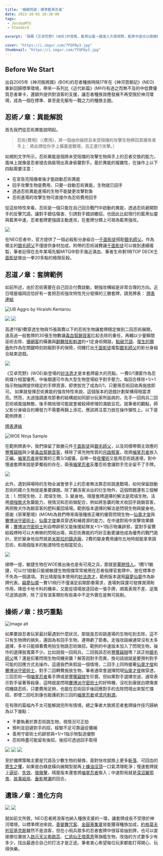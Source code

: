 ```yaml
---
title: '機敏閃避：標準藍黑忍者'
date: 2023-10-01 16:30:00
tags: 
 - JerobaMTG
 - Standard

excerpt: '隨著《艾卓荒野》(WOE)的發售，藍黑仙靈一躍進入大眾視野，藍黑中速也以穩健的表現盤據標準meta一隅，本回要討論的藍黑套牌不是上述兩副，而是意外獲得補強的藍黑忍者。'

cover: "https://i.imgur.com/7FQFNy3.jpg"
thumbnail: "https://i.imgur.com/7FQFNy3.jpg"
---
```


## Before We Start

出自2005年《神河叛將譜》(BOK)的忍者種族時隔17年在《神河霓朝記》(NEO)重新回歸標準環境，帶來一系列比《近代新篇》(MH1)有過之而無不及的中低費優質忍者單卡，還額外提供對浪客的支援，讓忍者種族效應發展不再受限於神河環境，成為一個在標準、甚至是先驅有一戰之力的種族主題。


## 忍術ノ章：異能解說

首先我們從忍術異能說明起。

> 忍術{費用}（{費用}，將一個由你操控且未受阻擋的攻擊生物移回其擁有者手上：將此牌從你手上橫置進戰場，且正進行攻擊。）

如規則文字所示，忍術異能是個將未受阻擋的攻擊生物與手上的忍者交換的能力，風味上就像是忍者褪去偽裝現出真身偷襲對手。基於異能的複雜性，在操作上以下四點需要注意：

* 在宣告完阻擋者後才能啟動忍術異能
* 回手攻擊生物是費用，只要一啟動忍術異能，生物就已回手
* 透過忍術異能進場的生物不能變更攻擊對象
* 忍術進場的攻擊生物可直接作為忍術費用回手

從這些特性來看，忍術是一個只能在自己回合戰鬥中啟動的異能，透過忍術避開對手的反擊咒語，讓對手錯估傷害、引誘對手錯誤繳招，也因此比起現行的藍黑仙靈與藍黑中速，忍者套牌更強調主動進攻，在套牌分類上可視為藍黑強攻。

![](https://i.imgur.com/z4C307L.png)

在NEO忍者中，官方提供了一個必殺影分身組合—[千面影徒](https://cards.scryfall.io/large/front/d/e/def23590-27fc-47a0-a963-bb788785b8b2.jpg)搭配[銀毛師父](https://cards.scryfall.io/large/front/6/9/69b36177-8e89-48ef-ad96-afa228ecc48d.jpg)。作為領主的[銀毛師父](https://cards.scryfall.io/large/front/6/9/69b36177-8e89-48ef-ad96-afa228ecc48d.jpg)不僅提供身材加成，附帶的忍術減費讓[千面影徒](https://cards.scryfall.io/large/front/d/e/def23590-27fc-47a0-a963-bb788785b8b2.jpg)可以做到連續複製，筆者記得在去年某場先驅MITQ中對手幾近滿血、筆者生命剩1時TOP DECK[千面影徒](https://cards.scryfall.io/large/front/d/e/def23590-27fc-47a0-a963-bb788785b8b2.jpg)做出一拳20多點的極限反殺。


## 忍道ノ章：套牌範例

如前所述，由於忍術需要在自己回合付費啟動，朝強攻構組是非常合理的方向。近日晴屋福岡店恰好有一套把忍術強攻特性充分發揮的三勝套牌，請見牌表：
[牌表連結](https://www.hareruyamtg.com/en/deck/595512/show/)

![UB Aggro by Hiraishi Kentarou](https://i.imgur.com/mqMRbEA.png)


![](https://i.imgur.com/81kEViC.png)
![](https://i.imgur.com/PymtARj.png)

高達11張1費穿透生物與15張兩費以下的忍術生物讓套牌穩定做到二回忍術展開，遠高過一般套牌的30張生物數讓[毒血幫銷音客](https://cards.scryfall.io/large/front/5/8/58bf7a03-6030-471e-a20a-4bf8c0d63da6.jpg)扛起去除的重任，再輔以少量瞬間巫術去除、[擾網客](https://cards.scryfall.io/large/front/5/3/532e80d1-bc5c-4719-b77f-37792a57aed3.jpg)的橫置與[翻舞陰影魁渡](https://cards.scryfall.io/large/front/0/d/0d97f59a-07b8-47ef-aa88-d94f8c3feae4.jpg)的+1定身術開路，[點破咒語](https://cards.scryfall.io/large/front/4/7/473e411b-e8d5-4fe0-b62c-58f3a034bf4d.jpg)、[復生的爾泰](https://cards.scryfall.io/large/front/7/f/7f7e780e-fbc5-4dc0-b5c7-efcb8645c7c6.jpg)則作為在關鍵時刻妨礙對手的保險，伺機打出[千面影徒](https://cards.scryfall.io/large/front/d/e/def23590-27fc-47a0-a963-bb788785b8b2.jpg)複製[銀毛師父](https://cards.scryfall.io/large/front/6/9/69b36177-8e89-48ef-ad96-afa228ecc48d.jpg)的影分身組合結束遊戲。

![](https://i.imgur.com/gZE34pN.jpeg)

《艾卓荒野》(WOE)新登場的[妙法逸才](https://cards.scryfall.io/large/front/c/f/cf224968-b676-40dd-83c1-a9ee2ceba574.jpg)是本套牌最大的亮點，一費0/1潛匿作為忍術媒介相當優秀，中後期還可作為大型生物登場給予對手壓力，每回合移除+1/+1指示物抽牌提供穩定的手牌資源，即使拔完了成為0/1，只要用忍術回收再施放即可。
如果就發揮忍術異能的強攻特性來說，這個版本的遊戲計劃架構得相當漂亮。然而，太過強調進攻節奏的結構就如同部分玩家所詬病的，先手一回飛兵二回忍術順風強無敵，後手開局很可能就會被殺掃修理的滿臉豆花。就筆者的觀點，師父影分身組合的爆發力不需要再錦上添花，應該將注意力放在操作彈性上。以下是範例牌表：

[牌表連結](https://www.mtggoldfish.com/deck/5874115#paper)

![WOE Ninja Sample](https://i.imgur.com/AHhLZKh.png)


在範例牌表中，我們保留了致勝元件[千面影徒](https://cards.scryfall.io/large/front/d/e/def23590-27fc-47a0-a963-bb788785b8b2.jpg)與[銀毛師父](https://cards.scryfall.io/large/front/6/9/69b36177-8e89-48ef-ad96-afa228ecc48d.jpg)，以及同樣帶領主效應的[豐獲竊賊](https://cards.scryfall.io/large/front/f/8/f8bef436-8929-4783-aef1-351fcf08b19c.jpg)與少量[毒血幫銷音客](https://cards.scryfall.io/large/front/5/8/58bf7a03-6030-471e-a20a-4bf8c0d63da6.jpg)，移除了填充物性質的[月路駭客](https://cards.scryfall.io/large/front/e/c/ec43263b-2688-4010-8d47-cefbc3dd162d.jpg)，改將[嚙掌忍者](https://cards.scryfall.io/large/front/7/f/7fc69273-8964-4bb4-a74f-ff2fc2eb3a6f.jpg)放入正編。[嚙掌忍者](https://cards.scryfall.io/large/front/7/f/7fc69273-8964-4bb4-a74f-ff2fc2eb3a6f.jpg)是堅實的三費3/3威懾，自帶一發[夜懼術](https://cards.scryfall.io/large/front/0/d/0dd390f3-aae1-43fc-8775-cef116eeb136.jpg)又能用忍術跳進場，對中慢速套牌來說是夢魘般的存在，兩張[嚙掌忍者](https://cards.scryfall.io/large/front/7/f/7fc69273-8964-4bb4-a74f-ff2fc2eb3a6f.jpg)反覆忍術會讓對手完全留不了手牌。

![](https://i.imgur.com/tm7UvNu.png)

此外，遇到掃場時的生物全滅會使手上的忍者無法靠忍術跳進戰場，如何保留啟動忍術的媒介生物就是重要課題。除了鵬洛客派出的衍生物外，這個問題還有三個解法：1. 閃現生物、2. 爬墳生物、3. 變身地。晴屋套牌選擇的解法是爬墳生物，活用[頑強敗犬](https://cards.scryfall.io/large/front/a/9/a9834ca7-fc8e-43d3-b348-a817ef9f1cf3.jpg)急襲能力，視情況和忍術做配合，例如將急襲的敗犬收回手跳銷音客，再把敗犬作為銷音客的肥料棄回墳場。範例版本選擇的解法是閃現生物與變身地，感謝《邪軍壓境》(MOM)為我們帶來兩張種族正確的優質閃現生物—[仙靈才俊](https://cards.scryfall.io/large/front/5/2/52d3005f-a1c7-4ef5-911f-ccc0752f4181.jpg)與[賽博派守密術士](https://cards.scryfall.io/large/front/3/9/3934d535-740d-471a-bbf1-c3b26b1cd596.jpg)，[仙靈才俊](https://cards.scryfall.io/large/front/5/2/52d3005f-a1c7-4ef5-911f-ccc0752f4181.jpg)兼具穿透和補資源的能力，在中速對局中突擊效果顯著；[賽博派守密術士](https://cards.scryfall.io/large/front/3/9/3934d535-740d-471a-bbf1-c3b26b1cd596.jpg)則自帶辟邪又能後援給隊友+1/+1指示物兼辟邪，當對手留費給殺牌時可以大喇喇的閃現出場，與忍術異能的巧妙互動更讓他成為優秀的戰鬥詭計。至於變身地自然就是[米斯拉的鑄造廠](https://cards.scryfall.io/large/front/d/a/da7699b2-e1af-4bc0-8c5b-84ba3e868d7c.jpg)，2費的變身費用讓你五地時就能拿來跳忍術，和兩個版本的魁渡特性也相當契合。

![](https://i.imgur.com/Akm2hCH.png)

順帶一提，敏捷生物在WOE推出後也是有可用之兵，那就是[薑餅怪人](https://cards.scryfall.io/large/front/0/9/09a4578a-7dc6-4da3-93ee-913b10be5740.jpg)。1費1/1敏捷，可以付1啟動只能被敏捷生物阻擋常常被用在忍者指揮官套牌中，放在標準亦不失為一個選項。
對比晴屋版本使用的[妙法逸才](https://cards.scryfall.io/large/front/c/f/cf224968-b676-40dd-83c1-a9ee2ceba574.jpg)，範例版本選用[竊夢仙靈](https://cards.scryfall.io/large/front/5/7/57ca2ec5-442d-4909-be28-93c50fbc5f7a.jpg)作為新牌代表。[竊夢仙靈](https://cards.scryfall.io/large/front/5/7/57ca2ec5-442d-4909-be28-93c50fbc5f7a.jpg)一費1/1飛行不僅滿足前期節奏需求，進場刺探還可發揮潤滑劑作用，降低卡地卡料的機率，又能從墳場放逐回收一張手牌，順風表現不差、逆風可送頭過牌，除了沒有浪客類別有些美中不足外實在是無可挑剔。


## 操術ノ章：技巧重點

![image alt](https://i.imgur.com/cxlHngk.png)

如果要說忍者玩家最討厭遇到什麼狀況，那就是忍術跳進場的生物吃到去除，這不只有生物牌的損失，還因為有回手生物，連帶虧了節奏。走強攻路線通常沒有太多選擇，多半只能順著費用拍生物跳忍術做招，範例的中速版本加入了閃現生物，操作的選擇肢寬廣不少。比如說我一回飛兵，二回我該忍術[豐獲竊賊](https://cards.scryfall.io/large/front/f/8/f8bef436-8929-4783-aef1-351fcf08b19c.jpg)嗎？該正拍[銀毛師父](https://cards.scryfall.io/large/front/6/9/69b36177-8e89-48ef-ad96-afa228ecc48d.jpg)嗎？還是扣著閃現生物伺機突襲？解答因對手而異，換句話說就是要預判對手可能的回應方式去操作。這邊我們來假設一個情境，二回手上同時握著[仙靈才俊](https://cards.scryfall.io/large/front/5/2/52d3005f-a1c7-4ef5-911f-ccc0752f4181.jpg)和[賽博派守密術士](https://cards.scryfall.io/large/front/3/9/3934d535-740d-471a-bbf1-c3b26b1cd596.jpg)，對手二回轉費施放生物，筆者通常會選擇閃現[仙靈才俊](https://cards.scryfall.io/large/front/5/2/52d3005f-a1c7-4ef5-911f-ccc0752f4181.jpg)做穿透，三回忍術一個[嚙掌忍者](https://cards.scryfall.io/large/front/7/f/7fc69273-8964-4bb4-a74f-ff2fc2eb3a6f.jpg)看手牌或是[豐獲竊賊](https://cards.scryfall.io/large/front/f/8/f8bef436-8929-4783-aef1-351fcf08b19c.jpg)生珍寶。但如果對手選擇空過，通常表示對手留著等殺康，這時就是閃現[賽博派守密術士](https://cards.scryfall.io/large/front/3/9/3934d535-740d-471a-bbf1-c3b26b1cd596.jpg)的好時機，沒吃到康就白嫖傷害伺機跳忍術，只要費用足夠，也能在忍術回手後回應對手的去除閃現出來幫忙擋招，即使二回吃到康也能護航到三回的[嚙掌忍者](https://cards.scryfall.io/large/front/7/f/7fc69273-8964-4bb4-a74f-ff2fc2eb3a6f.jpg)或[漆月魁渡](https://cards.scryfall.io/large/front/e/2/e2a9e876-b87a-4b01-8fb8-0ef750de02c0.jpg)。

在有限的篇幅內不太可能解說完所有情境，總之筆者大致將忍者套牌操作技巧歸納為以下幾點：

* 不要執著於靠忍術跳生物，視情況可正拍
* 預判並迴避對手的招，經驗不足可靠逼從彌補
* 善用守密術士的辟邪與+1/+1指示物製造優勢
* 忍術時盡可能留有後招，後招可透過回手取得

![](https://i.imgur.com/m5WOXlr.png)
![](https://i.imgur.com/MEspdq8.png)
![](https://i.imgur.com/3qYrbdk.png)

至於備牌策略主要是咒語及少數生物的替換，面對快攻就換上更多[斬落](https://cards.scryfall.io/large/front/7/5/753db072-5d6a-4f37-8f7d-255572ecd3bd.jpg)、可回血的[寄生之攫](https://cards.scryfall.io/large/front/6/f/6f3a9d7f-2614-4ada-9785-7d719a55caeb.jpg)，如果是白綠底橫向展開型就再上[爍油沒頂](https://cards.scryfall.io/large/front/8/3/83ca46ac-0698-4651-940d-3fd20c266b74.jpg)一口氣清理乾淨；慢速套牌就上[逼從](https://cards.scryfall.io/large/front/a/4/a45f029b-43b8-4590-b9e9-747548353774.jpg)、[失效](https://cards.scryfall.io/large/front/8/1/81752db1-374e-4723-b695-a2f4a634dfc6.jpg)、[倨傲擊](https://cards.scryfall.io/large/front/1/5/15127b5b-d118-4483-ac06-4de38140bdab.jpg)，晴屋版本還會將[嚙掌忍者](https://cards.scryfall.io/large/front/7/f/7fc69273-8964-4bb4-a74f-ff2fc2eb3a6f.jpg)換入；中速對局就是[深沼翼邪鬼](https://cards.scryfall.io/large/front/8/6/86b0edaf-8cfd-4508-9554-6f0fddc2dfc4.jpg)、[故事結局](https://cards.scryfall.io/large/front/b/1/b18402dc-c4ab-417c-92d1-5e4d9cfb840d.jpg)、[垂影琴瀨](https://cards.scryfall.io/large/front/6/d/6de09f3e-d382-41be-bf84-9ee9a38e5ce8.jpg)的回合。

## 遺珠ノ章：進化方向

![](https://i.imgur.com/RKbjtAe.png)
![](https://i.imgur.com/jmnU5s4.png)

就如前文所敘，NEO忍者將浪客也納入種族支援的一環，讓套牌成長不受限於神河環境，以標準牌池來說，[善變舞咒客](https://cards.scryfall.io/large/front/c/f/cf28c75d-1fb3-44cc-b651-5b2830e22add.jpg)、[金圓蒐集靈](https://cards.scryfall.io/large/front/e/d/edb5f0cc-c826-4e7b-882c-63f6e51fa932.jpg)皆能獲得種族加成，[約格莫夫判官基克斯](https://cards.scryfall.io/large/front/2/c/2c76f7e0-37e7-4e87-93a3-a25ba0674645.jpg)雖然不是浪客，但在小飛兵眾多的忍者套牌中很容易抽到牌，也可以直接挪位置放入[啟示天災希歐蕊](https://cards.scryfall.io/large/front/d/6/d67be074-cdd4-41d9-ac89-0a0456c4e4b2.jpg)、[仁慈仙王塔萊恩](https://cards.scryfall.io/large/front/6/2/62a6b452-c796-45c6-b4d1-0ae3d675e38e.jpg)等旗艦生物，改強的方式要多少有多少，找出最適合自己的打法才是正途。筆者衷心希望每位玩家都能打得開心、玩得快樂。
